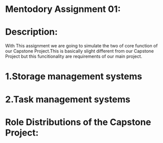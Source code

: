 # Mentodory Assignment  01:
# Description:
With This assignment  we are going to simulate the two of core function of our Capstone Project.This is basically slight different from our Capstone Project but this funcitionality are requirements of our main project.
# 1.Storage management systems
# 2.Task management systems

# Role Distributions of the Capstone Project:



